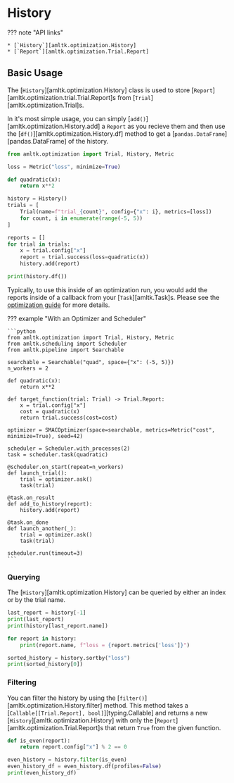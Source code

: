 # History
??? note "API links"

    * [`History`][amltk.optimization.History]
    * [`Report`][amltk.optimization.Trial.Report]

## Basic Usage
The [`History`][amltk.optimization.History] class is used to store
[`Report`][amltk.optimization.trial.Trial.Report]s from [`Trial`][amltk.optimization.Trial]s.

In it's most simple usage, you can simply [`add()`][amltk.optimization.History.add]
a `Report` as you recieve them and then use the [`df()`][amltk.optimization.History.df]
method to get a [`pandas.DataFrame`][pandas.DataFrame] of the history.

```python exec="true" source="material-block" result="python" title="Reference History" session="ref-history"
from amltk.optimization import Trial, History, Metric

loss = Metric("loss", minimize=True)

def quadratic(x):
    return x**2

history = History()
trials = [
    Trial(name=f"trial_{count}", config={"x": i}, metrics=[loss])
    for count, i in enumerate(range(-5, 5))
]

reports = []
for trial in trials:
    x = trial.config["x"]
    report = trial.success(loss=quadratic(x))
    history.add(report)

print(history.df())
```

Typically, to use this inside of an optimization run, you would add the reports inside
of a callback from your [`Task`][amltk.Task]s. Please
see the [optimization guide](../../guides/optimization.md) for more details.

??? example "With an Optimizer and Scheduler"

    ```python
    from amltk.optimization import Trial, History, Metric
    from amltk.scheduling import Scheduler
    from amltk.pipeline import Searchable

    searchable = Searchable("quad", space={"x": (-5, 5)})
    n_workers = 2

    def quadratic(x):
        return x**2

    def target_function(trial: Trial) -> Trial.Report:
        x = trial.config["x"]
        cost = quadratic(x)
        return trial.success(cost=cost)

    optimizer = SMACOptimizer(space=searchable, metrics=Metric("cost", minimize=True), seed=42)

    scheduler = Scheduler.with_processes(2)
    task = scheduler.task(quadratic)

    @scheduler.on_start(repeat=n_workers)
    def launch_trial():
        trial = optimizer.ask()
        task(trial)

    @task.on_result
    def add_to_history(report):
        history.add(report)

    @task.on_done
    def launch_another(_):
        trial = optimizer.ask()
        task(trial)

    scheduler.run(timeout=3)
    ```

### Querying
The [`History`][amltk.optimization.History] can be queried by either
an index or by the trial name.

```python exec="true" source="material-block" result="python" title="History Querying [str]" session="ref-history"
last_report = history[-1]
print(last_report)
print(history[last_report.name])
```

```python exec="true" source="material-block" result="python" session="ref-history"
for report in history:
    print(report.name, f"loss = {report.metrics['loss']}")
```

```python exec="true" source="material-block" result="python" session="ref-history"
sorted_history = history.sortby("loss")
print(sorted_history[0])
```

### Filtering
You can filter the history by using the [`filter()`][amltk.optimization.History.filter]
method. This method takes a [`Callable[[Trial.Report], bool]`][typing.Callable]
and returns a new [`History`][amltk.optimization.History] with only the
[`Report`][amltk.optimization.Trial.Report]s that return `True` from the
given function.

```python exec="true" source="material-block" result="python" title="Filtering" session="ref-history"
def is_even(report):
    return report.config["x"] % 2 == 0

even_history = history.filter(is_even)
even_history_df = even_history.df(profiles=False)
print(even_history_df)
```
